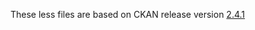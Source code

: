 
These less files are based on CKAN release version [2.4.1](https://github.com/ckan/ckan/tree/release-v2.4.1/ckan/public/base/less)
